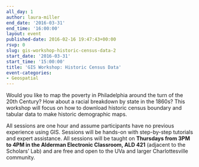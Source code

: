 ```yaml
---
all_day: 1
author: laura-miller
end_date: '2016-03-31'
end_time: '16:00:00'
layout: event
published-date: 2016-02-16 19:47:43+00:00
rsvp: 0
slug: gis-workshop-historic-census-data-2
start_date: '2016-03-31'
start_time: '15:00:00'
title: 'GIS Workshop: Historic Census Data'
event-categories:
- Geospatial
---
```


Would you like to map the poverty in Philadelphia around the turn of the 20th Century? How about a racial breakdown by state in the 1860s? This workshop will focus on how to download historic census boundary and tabular data to make historic demographic maps.

All sessions are one hour and assume participants have no previous experience using GIS. Sessions will be hands-on with step-by-step tutorials and expert assistance. All sessions will be taught on **Thursdays from 3PM to 4PM in the Alderman Electronic Classroom, ALD 421** (adjacent to the Scholars’ Lab) and are free and open to the UVa and larger Charlottesville community.


